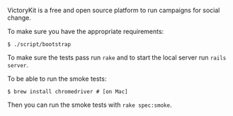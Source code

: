 VictoryKit is a free and open source platform to run campaigns for social change.

To make sure you have the appropriate requirements:

	$ ./script/bootstrap

To make sure the tests pass run `rake` and to start the local server run `rails server`.

To be able to run the smoke tests:

	$ brew install chromedriver # [on Mac]

Then you can run the smoke tests with `rake spec:smoke`.
